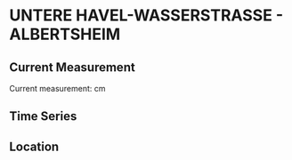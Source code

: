 # UNTERE HAVEL-WASSERSTRASSE - ALBERTSHEIM

## Current Measurement

Current measurement: <Value topic="rivers/pegel-online/UHW/ALBERTSHEIM/measurementValue"/> cm

## Time Series

<TimeSeries topic="rivers/pegel-online/UHW/ALBERTSHEIM/measurementValue" period="week" />

## Location

<WorldMap>
  <Marker lat="52.65594497856946" lon="12.333710535124784" labelTopic="rivers/pegel-online/UHW/ALBERTSHEIM/measurementValue" />
</WorldMap>
